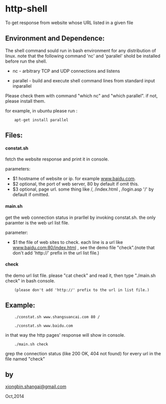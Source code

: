 http-shell
============
To get response from website whose URL listed in a given file

Environment and Dependence:
-------------------------------

The shell command sould run in bash environment for any distribution of linux.
note that the following command 'nc' and 'parallel' shold be installed before run the shell.

- nc - arbitrary TCP and UDP connections and listens

- parallel - build and execute shell command lines from standard input inparallel

Please check them with command "which nc" and "which parallel".  if not, please install them.

for example, in ubuntu please run :

		apt-get install parallel


Files:
------

#### constat.sh   

fetch the website response and print it in console.

parameters:

- $1  hostname of website or ip. for example www.baidu.com.
- $2  optional, the port of web server, 80 by default if omit this.
- $3  optional, page url. some thing like /, /index.html , /login.asp '/' by default if omitted.  


#### main.sh  
 
get the web connection status in prarllel by invoking constat.sh. the only paramter is the web url list file.

parameter:

- $1 the file of web sites to check. each line is a url like www.baidu.com:80/index.html , see the demo file "check".(note that don't add 'http://' prefix in the url list file.)

#### check     

the demo url list file. please  "cat check" and read it, then type "./main.sh check" in bash console.

		(please don't add 'http://' prefix to the url in list file.)

Example:
--------

		./constat.sh www.shangsuancai.com 80 /

		./constat.sh www.baidu.com

in that way the http pages' response will show in console.

		./main.sh check

grep the connection status (like 200 OK, 404 not found) for every url in the file named "check"



by 
--

xiongbin.shangai@gmail.com

Oct,2014

